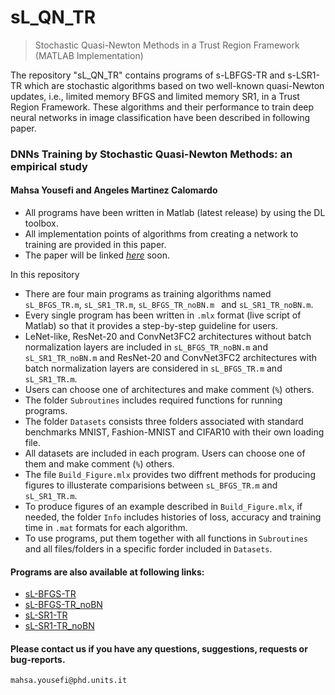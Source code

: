 # sL_QN_TR
> Stochastic Quasi-Newton Methods in a Trust Region Framework (MATLAB Implementation)


The repository "sL_QN_TR" contains programs of s-LBFGS-TR and s-LSR1-TR which are stochastic algorithms based on two well-known quasi-Newton updates, i.e., 
limited memory BFGS and limited memory SR1, in a Trust Region Framework. 
These algorithms and their performance to train deep neural networks in image classification have been described in following paper. 

### DNNs Training by Stochastic Quasi-Newton Methods: an empirical study
#### Mahsa Yousefi and Angeles Martinez Calomardo 

* All programs have been written in Matlab (latest release) by using the DL toolbox.
* All implementation points of algorithms from creating a network to training are provided in this paper.
* The paper will be linked [_here_](https://github.com/MATHinDL/sL_QN_TR) soon.

In this repository
* There are four main programs as training algorithms named ```sL_BFGS_TR.m```, ```sL_SR1_TR.m```, ```sL_BFGS_TR_noBN.m ``` and ```sL_SR1_TR_noBN.m```. 
* Every single program has been written in ```.mlx``` format (live script of Matlab) so that it provides a step-by-step guideline for users. 
* LeNet-like, ResNet-20 and ConvNet3FC2 architectures without batch normalization layers are included in ```sL_BFGS_TR_noBN.m``` and ```sL_SR1_TR_noBN.m``` 
and ResNet-20 and ConvNet3FC2 architectures with batch normalization layers are considered in ``` sL_BFGS_TR.m ``` and ```sL_SR1_TR.m```.
* Users can choose one of architectures and make comment (`%`) others.
* The folder `Subroutines` includes required functions for running programs.
* The folder `Datasets` consists three folders associated with standard benchmarks MNIST, Fashion-MNIST and CIFAR10 with their own loading file. 
* All datasets are included in each program. Users can choose one of them and make comment (`%`) others.
* The file `Build_Figure.mlx` provides two diffrent methods for producing figures to illusterate comparisions between ```sL_BFGS_TR.m``` and ```sL_SR1_TR.m```. 
* To produce figures of an example described in `Build_Figure.mlx`, if needed, the folder `Info` includes histories of loss, accuracy and training time in `.mat` formats for each algorithm.
* To use programs, put them together with all functions in `Subroutines` and all files/folders in a specific forder included in `Datasets`.
#### Programs are also available at following links:
*  [sL-BFGS-TR]()
*  [sL-BFGS-TR_noBN]()
*  [sL-SR1-TR]()
*  [sL-SR1-TR_noBN]()


#### Please contact us if you have any questions, suggestions, requests or bug-reports.
`mahsa.yousefi@phd.units.it`
